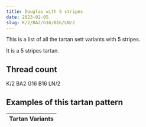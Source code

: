 ```yaml
---
title: Douglas with 5 stripes
date: 2023-02-05
slug: K/2/BA2/G16/B16/LN/2
---
```

This is a list of all the tartan sett variants with 5 stripes.

It is a 5 stripes tartan.


## Thread count
K/2 BA2 G16 B16 LN/2

## Examples of this tartan pattern

| Tartan Variants |
|---------------|

